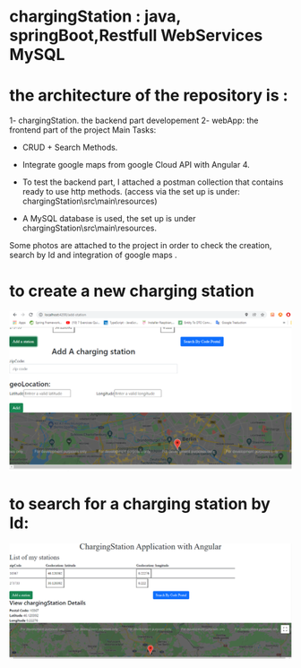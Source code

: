 # chargingStation : java, springBoot,Restfull WebServices MySQL
# the architecture of the repository is :

 1- chargingStation. the backend part developement
 2- webApp: the frontend part of the project
Main Tasks:
- CRUD + Search Methods.
 
- Integrate google maps from google Cloud API with Angular 4.


- To test the backend part, I attached a postman collection that contains ready to use http methods.
(access via  the set up is under: chargingStation\src\main\resources)

- A MySQL database is used, the set up is under chargingStation\src\main\resources.

Some photos are attached to the project in order to check the creation, search by Id and integration of google maps .


# to create a new charging station

![Alt text](https://github.com/SegniHajer/station/blob/master/add%20station.PNG "Optional title")



# to search for a charging station by Id:

![Alt text](https://github.com/SegniHajer/station/blob/master/searchById.PNG "Optional title")
